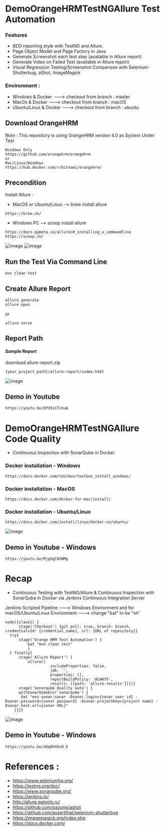 # DemoOrangeHRMTestNGAllure Test Automation
### Features
- BDD reporting style with TestNG and Allure.
- Page Object Model and Page Factory in Java
- Generate Screenshot each test step (available in Allure report)
- Generate Video on Failed Test (available in Allure report)
- Visual Regression Testing/Screenshot Comparison with Selenium-Shutterbug, aShot, ImageMagick

### Environment : 
- Windows & Docker  ---> checkout from branch : master
- MacOs & Docker ---> checkout from branch : macOS
- Ubuntu/Linux & Docker ---> checkout from branch : ubuntu

## Download OrangeHRM
Note : This repository is using OrangeHRM version 4.0 as System Under Test
```
Windows Only
https://github.com/orangehrm/orangehrm
or
Mac/Linux/Windows
https://hub.docker.com/r/bitnami/orangehrm/
```


## Precondition
Install Allure :
- MacOS or Ubuntu/Linux --> brew install allure
```
https://brew.sh/
```
- Windows PC --> scoop install allure
```
https://docs.qameta.io/allure/#_installing_a_commandline
https://scoop.sh/
```
![image](https://user-images.githubusercontent.com/26521948/58747484-725e6980-849e-11e9-82d7-0a6e215298ac.png)
![image](https://user-images.githubusercontent.com/26521948/58747500-9326bf00-849e-11e9-8069-fcd5eb6901a7.png)

## Run the Test Via Command Line
```
mvn clean test
```

## Create Allure Report
```
allure generate
allure open
```
or
```
allure serve
```

## Report Path
#### Sample Report
download allure-report.zip
```
{your_project_path}/allure-report/index.html
```
![image](https://user-images.githubusercontent.com/26521948/58747219-b9e2f680-849a-11e9-8ae1-e5a9d5b32c0b.png)

## Demo in Youtube
```
https://youtu.be/EPd5iCTchuA
```

# DemoOrangeHRMTestNGAllure Code Quality
- Continuous Inspection with SonarQube in Docker

### Docker installation - Windows
```
https://docs.docker.com/toolbox/toolbox_install_windows/
```

### Docker installation - MacOS
```
https://docs.docker.com/docker-for-mac/install/
```

### Docker installation - Ubuntu/Linux
```
https://docs.docker.com/install/linux/docker-ce/ubuntu/
```

![image](https://user-images.githubusercontent.com/26521948/58690464-276c2580-83bc-11e9-9c6a-a2729cd0fba7.png)

## Demo in Youtube - Windows
```
https://youtu.be/MjgUgCN3WMg
```

# Recap
- Continuous Testing with TestNG/Allure & Continuous Inspection with SonarQube in Docker via Jenkins Continuous Integration Server

Jenkins Scripted Pipeline ---> Windows Environment and for macOS/Ubuntu/Linux Environment ---> change "bat" to be "sh"
```
node({slave}) {
      stage('Checkout') {git poll: true, branch: branch, credentialsId: {credential_name}, url: {URL of repository}}
  try{
      stage('Orange HRM Test Automation') {
          bat "mvn clean test"
          }
  } finally{
      stage('Allure Report') {
          allure([
                    includeProperties: false,
                    jdk: '',
                    properties: [],
                    reportBuildPolicy: 'ALWAYS',
                    results: [[path: 'allure-results']]])}
      stage('Sonarqube Quality Gate') {
      withSonarQubeEnv('sonarqube') {
       bat "mvn sonar:sonar -Dsonar.login={sonar user id} -Dsonar.password={sonar password} -Dsonar.projectKey={project name} -Dsonar.host.url={sonar URL}"
    }}}}
```
![image](https://user-images.githubusercontent.com/26521948/58901028-df8a2d00-8732-11e9-8ce5-2a708a718227.png)

## Demo in Youtube - Windows
```
https://youtu.be/ddq8hXksH_E
```

# References :
- https://www.seleniumhq.org/
- https://testng.org/doc/
- https://www.sonarqube.org/
- https://jenkins.io/
- http://allure.qatools.ru/
- https://github.com/pazone/ashot
- https://github.com/assertthat/selenium-shutterbug
- https://imagemagick.org/index.php
- https://docs.docker.com/

